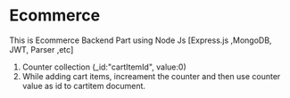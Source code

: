 # Ecommerce
This is Ecommerce Backend Part using Node Js [Express.js ,MongoDB, JWT, Parser ,etc]
1. Counter collection (_id:"cartItemId", value:0)
2. While adding cart items, increament the counter and then use counter value 
as id to cartitem document.
